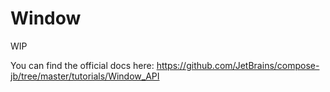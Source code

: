 # Window

WIP

You can find the official docs here: https://github.com/JetBrains/compose-jb/tree/master/tutorials/Window_API